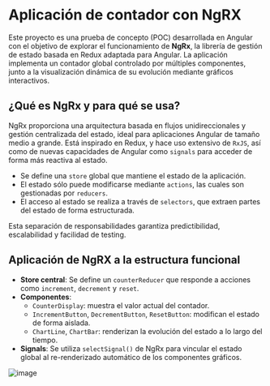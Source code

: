 # Aplicación de contador con NgRX

Este proyecto es una prueba de concepto (POC) desarrollada en Angular con el objetivo de explorar el funcionamiento de **NgRx**, la librería de gestión de estado basada en Redux adaptada para Angular. La aplicación implementa un contador global controlado por múltiples componentes, junto a la visualización dinámica de su evolución mediante gráficos interactivos.

## ¿Qué es NgRx y para qué se usa?

NgRx proporciona una arquitectura basada en flujos unidireccionales y gestión centralizada del estado, ideal para aplicaciones Angular de tamaño medio a grande. Está inspirado en Redux, y hace uso extensivo de `RxJS`, así como de nuevas capacidades de Angular como `signals` para acceder de forma más reactiva al estado.

- Se define una `store` global que mantiene el estado de la aplicación.
- El estado sólo puede modificarse mediante `actions`, las cuales son gestionadas por `reducers`.
- El acceso al estado se realiza a través de `selectors`, que extraen partes del estado de forma estructurada.

Esta separación de responsabilidades garantiza predictibilidad, escalabilidad y facilidad de testing.

## Aplicación de NgRX a la estructura funcional

- **Store central**: Se define un `counterReducer` que responde a acciones como `increment`, `decrement` y `reset`.
- **Componentes**:
  - `CounterDisplay`: muestra el valor actual del contador.
  - `IncrementButton`, `DecrementButton`, `ResetButton`: modifican el estado de forma aislada.
  - `ChartLine`, `ChartBar`: renderizan la evolución del estado a lo largo del tiempo.
- **Signals**: Se utiliza `selectSignal()` de NgRx para vincular el estado global al re-renderizado automático de los componentes gráficos.

![image](https://github.com/user-attachments/assets/a4a22866-3a83-4a6d-ac03-436cbb0c47fb)
